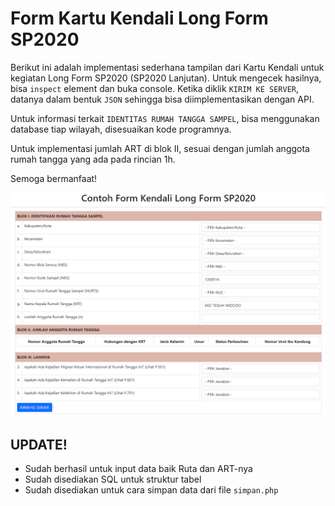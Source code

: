 # Form Kartu Kendali Long Form SP2020

Berikut ini adalah implementasi sederhana tampilan dari Kartu Kendali untuk kegiatan Long Form SP2020 (SP2020 Lanjutan). Untuk mengecek hasilnya, bisa `inspect` element dan buka console. Ketika diklik `KIRIM KE SERVER`, datanya dalam bentuk `JSON` sehingga bisa diimplementasikan dengan API.

Untuk informasi terkait `IDENTITAS RUMAH TANGGA SAMPEL`, bisa menggunakan database tiap wilayah, disesuaikan kode programnya.

Untuk implementasi jumlah ART di blok II, sesuai dengan jumlah anggota rumah tangga yang ada pada rincian 1h.

Semoga bermanfaat!

![Tampilan](tampilan.png)


## UPDATE!

- Sudah berhasil untuk input data baik Ruta dan ART-nya
- Sudah disediakan SQL untuk struktur tabel
- Sudah disediakan untuk cara simpan data dari file `simpan.php`